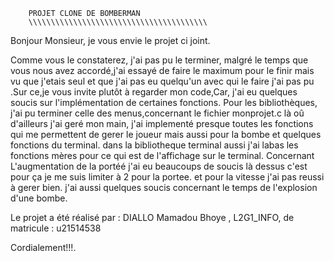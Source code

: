         PROJET CLONE DE BOMBERMAN
        \\\\\\\\\\\\\\\\\\\\\\\\\\\\\\\\\\\\\\\\
  Bonjour Monsieur, je vous envie le projet ci joint.

  Comme vous le constaterez, j'ai pas pu le terminer,
  malgré le temps que vous nous avez accordé,j'ai essayé de faire le
  maximum pour le finir mais vu que j'etais seul et que j'ai pas eu quelqu'un avec qui le faire j'ai pas pu .Sur ce,je vous
  invite plutôt à regarder mon code,Car, j'ai eu
  quelques soucis sur l'implémentation de certaines fonctions.
  Pour les bibliothèques, j'ai pu terminer celle des menus,concernant le fichier monprojet.c là oû d'ailleurs j'ai geré mon main,
  j'ai implementé presque toutes les fonctions qui me permettent de gerer le joueur mais aussi pour la bombe et quelques fonctions du terminal.
  dans la bibliotheque terminal aussi j'ai labas les fonctions mères pour ce qui est de l'affichage sur le terminal.
  Concernant L'augmentation de la portéé j'ai eu beaucoups de soucis là dessus c'est pour ça je me suis limiter à 2 pour la portee.
  et pour la vitesse j'ai pas reussi à gerer bien.
  j'ai aussi quelques soucis concernant le temps de l'explosion d'une bombe.

  Le projet a été réalisé par :
  DIALLO Mamadou Bhoye , L2G1_INFO, de matricule : u21514538

  Cordialement!!!.
